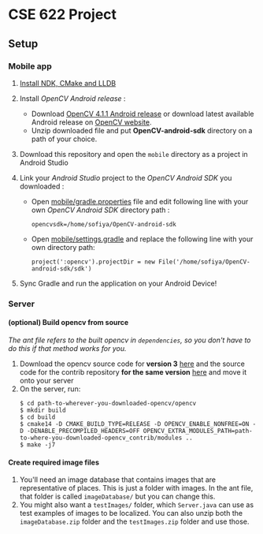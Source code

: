 # CSE 622 Project

## Setup

### Mobile app
   1. [Install NDK, CMake and LLDB](https://developer.android.com/studio/projects/install-ndk.md)

   2. Install *OpenCV Android release* :
   
      * Download [OpenCV 4.1.1 Android release](https://sourceforge.net/projects/opencvlibrary/files/4.1.1/opencv-4.1.1-android-sdk.zip/download) or download latest available Android release on [OpenCV website](https://opencv.org/releases/).
      * Unzip downloaded file and put **OpenCV-android-sdk** directory on a path of your choice.

   3. Download this repository and open the ```mobile``` directory as a project in Android Studio
   
   4. Link your *Android Studio* project to the *OpenCV Android SDK* you downloaded :
      * Open [mobile/gradle.properties](mobile/gradle.properties) file and edit following line with your own *OpenCV Android SDK* directory path :
    
          ```opencvsdk=/home/sofiya/OpenCV-android-sdk```

      * Open [mobile/settings.gradle](mobile/settings.gradle) and replace the following line with your own directory path:

      	  ```project(':opencv').projectDir = new File('/home/sofiya/OpenCV-android-sdk/sdk')```

   5. Sync Gradle and run the application on your Android Device!


### Server

#### (optional) Build opencv from source
*The ant file refers to the built opencv in ```dependencies```, so you don't have to do this if that method works for you.*
1. Download the opencv source code for **version 3** [here](https://opencv.org/releases.html) and the source code for the contrib repository **for the same version** [here](https://github.com/opencv/opencv_contrib) and move it onto your server
2. On the server, run:
    ~~~
    $ cd path-to-wherever-you-downloaded-opencv/opencv
    $ mkdir build
    $ cd build
    $ cmake14 -D CMAKE_BUILD_TYPE=RELEASE -D OPENCV_ENABLE_NONFREE=ON -D -DENABLE_PRECOMPILED_HEADERS=OFF OPENCV_EXTRA_MODULES_PATH=path-to-where-you-downloaded-opencv_contrib/modules ..
    $ make -j7
    ~~~
#### Create required image files
1. You'll need an image database that contains images that are representative of places. This is just a folder with images. In the ant file, that folder is called ```imageDatabase/``` but you can change this.
2. You might also want a ```testImages/``` folder, which ```Server.java``` can use as test examples of images to be localized.
You can also unzip both the ```imageDatabase.zip``` folder and the ```testImages.zip``` folder and use those.

